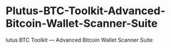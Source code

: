 # Plutus-BTC-Toolkit-Advanced-Bitcoin-Wallet-Scanner-Suite
lutus BTC Toolkit — Advanced Bitcoin Wallet Scanner Suite

